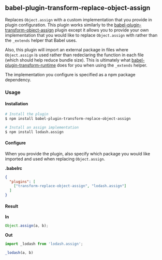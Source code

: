 ## babel-plugin-transform-replace-object-assign

Replaces `Object.assign` with a custom implementation that you provide in plugin configuration. This plugin works similarly to the [babel-plugin-transform-object-assign](https://www.npmjs.com/package/babel-plugin-transform-object-assign) plugin except it allows you to provide your own implementation that you would like to replace `Object.assign` with rather than the `_extends` helper that Babel uses.

Also, this plugin will import an external package in files where `Object.assign` is used rather than redeclaring the function in each file (which should help reduce bundle size). This is ultimately what [babel-plugin-transform-runtime](https://www.npmjs.com/package/babel-plugin-transform-runtime) does for you when using the `_extends` helper.

The implementation you configure is specified as a npm package dependency.

### Usage

#### Installation

```sh
# Install the plugin
$ npm install babel-plugin-transform-replace-object-assign

# Install an assign implementation
$ npm install lodash.assign
```

#### Configure

When you provide the plugin, also specify which package you would like imported and used when replacing `Object.assign`.

**.babelrc**

```json
{
  "plugins": [
    ["transform-replace-object-assign", "lodash.assign"]
  ] 
}
```

#### Result

**In**

```js
Object.assign(a, b);
```

**Out**

```js
import _lodash from 'lodash.assign';

_lodash(a, b)

```

